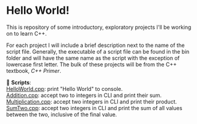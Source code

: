 # Hello World!
This is repository of some introductory, exploratory projects I'll be working on to learn C++.  

For each project I will include a brief description next to the name of the script file. Generally, the executable 
of a script file can be found in the bin folder and will have the same name as the script with the exception of lowercase first letter. 
The bulk of these projects will be from the C++ textbook, _C++ Primer_.  

📜 __Scripts__:  
[HelloWorld.cpp](https://github.com/MrYinsen/HelloWorld/blob/main/HelloWorld.cpp): print "Hello World" to console.  
[Addition.cpp](https://github.com/MrYinsen/HelloWorld/blob/main/Addition.cpp): accept two to integers in CLI and print their sum.  
[Multiplication.cpp](https://github.com/MrYinsen/HelloWorld/blob/main/scripts/Multiplication.cpp): accept two integers in CLI and print their product.  
[SumTwo.cpp](https://github.com/MrYinsen/HelloWorld/blob/main/scripts/SumTwo.cpp): accept two integers in CLI and print the sum of all values between the two, inclusive of the final value.  
